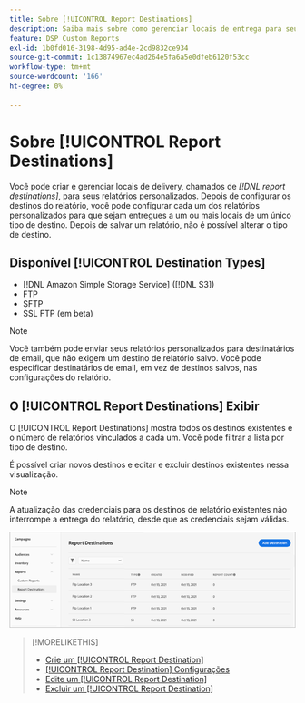 ```yaml
---
title: Sobre [!UICONTROL Report Destinations]
description: Saiba mais sobre como gerenciar locais de entrega para seus relatórios personalizados.
feature: DSP Custom Reports
exl-id: 1b0fd016-3198-4d95-ad4e-2cd9832ce934
source-git-commit: 1c13874967ec4ad264e5fa6a5e0dfeb6120f53cc
workflow-type: tm+mt
source-wordcount: '166'
ht-degree: 0%

---
```


# Sobre [!UICONTROL Report Destinations]

Você pode criar e gerenciar locais de delivery, chamados de *[!DNL report destinations]*, para seus relatórios personalizados. Depois de configurar os destinos do relatório, você pode configurar cada um dos relatórios personalizados para que sejam entregues a um ou mais locais de um único tipo de destino. Depois de salvar um relatório, não é possível alterar o tipo de destino.

## Disponível [!UICONTROL Destination Types]

* [!DNL Amazon Simple Storage Service] ([!DNL S3])
* FTP
* SFTP
* SSL FTP (em beta)

>[!NOTE]
>
> Você também pode enviar seus relatórios personalizados para destinatários de email, que não exigem um destino de relatório salvo. Você pode especificar destinatários de email, em vez de destinos salvos, nas configurações do relatório.

## O [!UICONTROL Report Destinations] Exibir

O [!UICONTROL Report Destinations] mostra todos os destinos existentes e o número de relatórios vinculados a cada um. Você pode filtrar a lista por tipo de destino.

É possível criar novos destinos e editar e excluir destinos existentes nessa visualização.

>[!NOTE]
>
>A atualização das credenciais para os destinos de relatório existentes não interrompe a entrega do relatório, desde que as credenciais sejam válidas.

![Destinos do relatório](/help/dsp/assets/report-destinations.png)

>[!MORELIKETHIS]
>
>* [Crie um [!UICONTROL Report Destination]](/help/dsp/reports/report-destinations/report-destination-create.md)
>* [[!UICONTROL Report Destination] Configurações](/help/dsp/reports/report-destinations/report-destination-settings.md)
>* [Edite um [!UICONTROL Report Destination]](/help/dsp/reports/report-destinations/report-destination-edit.md)
>* [Excluir um [!UICONTROL Report Destination]](/help/dsp/reports/report-destinations/report-destination-delete.md)


